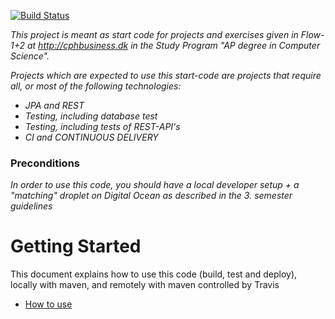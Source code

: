 [![Build Status](https://travis-ci.org/Jean-Poul/3semCourseAssignment1.svg?branch=master)](https://travis-ci.org/Jean-Poul/3semCourseAssignment1)

*This project is meant as start code for projects and exercises given in Flow-1+2 at http://cphbusiness.dk in the Study Program "AP degree in Computer Science".*

*Projects which are expected to use this start-code are projects that require all, or most of the following technologies:*
 - *JPA and REST*
- *Testing, including database test*
- *Testing, including tests of REST-API's*
- *CI and CONTINUOUS DELIVERY*

### Preconditions
*In order to use this code, you should have a local developer setup + a "matching" droplet on Digital Ocean as described in the 3. semester guidelines* 
# Getting Started

This document explains how to use this code (build, test and deploy), locally with maven, and remotely with maven controlled by Travis
 - [How to use](https://docs.google.com/document/d/1K6s6Tt65bzB8bCSE_NUE8alJrLRNTKCwax3GEm4OjOE/edit?usp=sharing)
